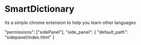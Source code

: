 # SmartDictionary
Its a simple chrome extension to help you learn other languages


 "permissions": ["sidePanel"],
 "side_panel": {
"default_path": "sidepanel/index.html"
 }